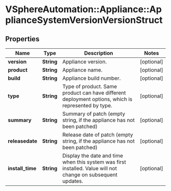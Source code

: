 # VSphereAutomation::Appliance::ApplianceSystemVersionVersionStruct

## Properties
Name | Type | Description | Notes
------------ | ------------- | ------------- | -------------
**version** | **String** | Appliance version. | [optional] 
**product** | **String** | Appliance name. | [optional] 
**build** | **String** | Appliance build number. | [optional] 
**type** | **String** | Type of product. Same product can have different deployment options, which is represented by type. | [optional] 
**summary** | **String** | Summary of patch (empty string, if the appliance has not been patched) | [optional] 
**releasedate** | **String** | Release date of patch (empty string, if the appliance has not been patched) | [optional] 
**install_time** | **String** | Display the date and time when this system was first installed. Value will not change on subsequent updates. | [optional] 


